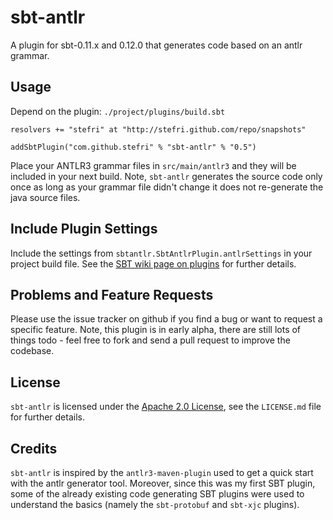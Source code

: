 # sbt-antlr

A plugin for sbt-0.11.x and 0.12.0 that generates code based on an antlr
grammar.


## Usage

Depend on the plugin: `./project/plugins/build.sbt`

    resolvers += "stefri" at "http://stefri.github.com/repo/snapshots"

    addSbtPlugin("com.github.stefri" % "sbt-antlr" % "0.5")

Place your ANTLR3 grammar files in `src/main/antlr3` and they will be
included in your next build. Note, `sbt-antlr` generates the source code
only once as long as your grammar file didn't change it does not
re-generate the java source files.


## Include Plugin Settings

Include the settings from `sbtantlr.SbtAntlrPlugin.antlrSettings` in
your project build file. See the [SBT wiki page on plugins][1] for
further details.


## Problems and Feature Requests

Please use the issue tracker on github if you find a bug or want to
request a specific feature. Note, this plugin is in early alpha, there
are still lots of things todo - feel free to fork and send a pull
request to improve the codebase.


## License

`sbt-antlr` is licensed under the [Apache 2.0 License][2],
see the `LICENSE.md` file for further details.


## Credits

`sbt-antlr` is inspired by the `antlr3-maven-plugin` used to get a quick
start with the antlr generator tool. Moreover, since this was my first
SBT plugin, some of the already existing code generating SBT plugins
were used to understand the basics (namely the `sbt-protobuf` and
`sbt-xjc` plugins).
  
  [1]: https://github.com/harrah/xsbt/wiki/Plugins
  [2]: http://www.apache.org/licenses/LICENSE-2.0.html
